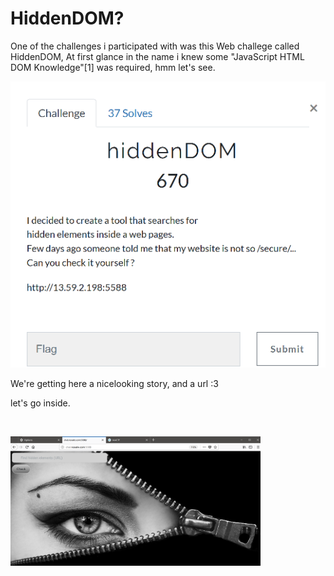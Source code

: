 # HiddenDOM?

One of the challenges i participated with was this Web challege called HiddenDOM,
At first glance in the name i knew some "JavaScript HTML DOM Knowledge"[1] was required, hmm let's see.

<p><img src="https://raw.githubusercontent.com/xpinked/ctf-writeups/master/noxCTF18/Web/HiddenDOM/Screenshots/Screenshot_1.png" /></p>
<p>We're getting here a nicelooking story, and a url :3</p>
<p>let's go inside.</p>
<p>&nbsp;</p>
<p><img src="https://raw.githubusercontent.com/xpinked/ctf-writeups/master/noxCTF18/Web/HiddenDOM/Screenshots/Screenshot_2.png" alt="" width="400" height="207" /></p>
